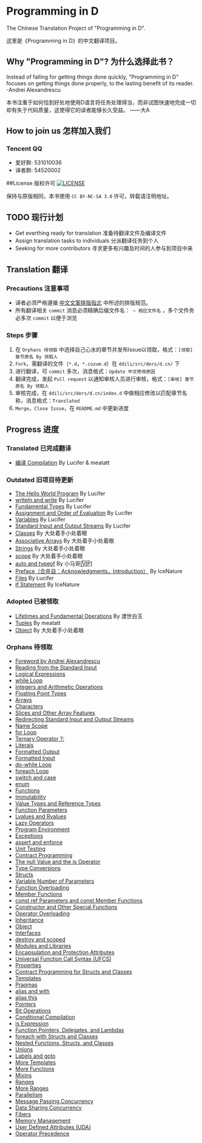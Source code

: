 # Programming in D
The Chinese Translation Project of "Programming in D".

这里是《Programming in D》的中文翻译项目。

## Why "Programming in D"? 为什么选择此书？
Instead of falling for getting things done quickly, "Programming in D" focuses on getting things done properly, to the lasting benefit of its reader. -Andrei Alexandrescu

本书注重于如何恰到好处地使用D语言将任务处理得当，而非试图快速地完成一切却有失于代码质量，这使得它的读者能够长久受益。 ——大A

## How to join us 怎样加入我们
### Tencent QQ
 - 爱好群: 531010036
 - 译者群: 54520002

##License 版权许可 [![LICENSE][license-badge]][license-url]

[license-badge]: http://ddili.org/image/cc_88x31.png
[license-url]: http://creativecommons.org/licenses/by-nc-sa/3.0/us/
保持与原版相同，本书使用 `CC BY-NC-SA 3.0` 许可，转载请注明地址。

## TODO 现行计划
- Get everthing ready for translation 准备待翻译文件及编译文件
- Assign translation tasks to individuals 分派翻译任务到个人
- Seeking for more contributors 寻求更多有兴趣及时间的人参与到项目中来

## Translation 翻译
### Precautions 注意事项
- 译者必须严格遵循 [中文文案排版指北](https://github.com/sparanoid/chinese-copywriting-guidelines) 中所述的排版规范。
- 所有翻译相关 `commit` 消息必须精确后缀文件名：` ~ 相应文件名` ，多个文件务必多次 `commit` 以便于浏览

### Steps 步骤
 1. 在 `Orphans 待领取` 中选择自己心水的章节并发布Issue以领取，格式：`[领取] 章节原名 By 领取人`
 2. `Fork`，需翻译的文件（`*.d`，`*.cozum.d`）在 `ddili/src/ders/d.cn/` 下
 3. 进行翻译，可 `commit` 多次，消息格式：`Update 中文修改原因`
 4. 翻译完成，发起 `Pull request` 以通知审核人员进行审核，格式：`[审核] 章节原名 By 领取人`
 5. 审核完成，在 `ddili/src/ders/d.cn/index.d` 中做相应修改以匹配章节名称，消息格式：`Translated`
 6. `Merge`，`Close Issue`，在 `README.md` 中更新进度

## Progress 进度
### Translated 已完成翻译
- [编译 Compilation](ddili/src/ders/d.cn/compiler.d) By Lucifer & meatatt

### Outdated 旧项目待更新
- [The Hello World Program](ddili/src/ders/d.cn/hello_world.d) By Lucifer
- [writeln and write](ddili/src/ders/d.cn/writeln.d) By Lucifer
- [Fundamental Types](ddili/src/ders/d.cn/types.d) By Lucifer
- [Assignment and Order of Evaluation](ddili/src/ders/d.cn/assignment.d) By Lucifer
- [Variables](ddili/src/ders/d.cn/variables.d) By Lucifer
- [Standard Input and Output Streams](ddili/src/ders/d.cn/io.d) By Lucifer
- [Classes](ddili/src/ders/d.cn/class.d) By 大处着手小处着眼
- [Associative Arrays](ddili/src/ders/d.cn/aa.d) By 大处着手小处着眼
- [Strings](ddili/src/ders/d.cn/strings.d) By 大处着手小处着眼
- [scope](ddili/src/ders/d.cn/scope.d) By 大处着手小处着眼
- [auto and typeof](ddili/src/ders/d.cn/auto_and_typeof.d) By 小马哥[̲̅V̲̅I̲̅P̲̅]
- [Preface（合并自：Acknowledgments，Introduction）](ddili/src/ders/d.cn/preface.d) By IceNature
- [Files](ddili/src/ders/d.cn/files.d) By Lucifer
- [if Statement](ddili/src/ders/d.cn/if.d) By IceNature

### Adopted 已被领取
- [Lifetimes and Fundamental Operations](ddili/src/ders/d.cn/lifetimes.d) By 渡世白玉
- [Tuples](ddili/src/ders/d.cn/tuples.d) By meatatt
- [Object](ddili/src/ders/d.cn/object.d) By 大处着手小处着眼

### Orphans 待领取
- [Foreword by Andrei Alexandrescu](ddili/src/ders/d.cn/foreword2.d)
- [Reading from the Standard Input](ddili/src/ders/d.cn/input.d)
- [Logical Expressions](ddili/src/ders/d.cn/logical_expressions.d)
- [while Loop](ddili/src/ders/d.cn/while.d)
- [Integers and Arithmetic Operations](ddili/src/ders/d.cn/arithmetic.d)
- [Floating Point Types](ddili/src/ders/d.cn/floating_point.d)
- [Arrays](ddili/src/ders/d.cn/arrays.d)
- [Characters](ddili/src/ders/d.cn/characters.d)
- [Slices and Other Array Features](ddili/src/ders/d.cn/slices.d)
- [Redirecting Standard Input and Output Streams](ddili/src/ders/d.cn/stream_redirect.d)
- [Name Scope](ddili/src/ders/d.cn/name_space.d)
- [for Loop](ddili/src/ders/d.cn/for.d)
- [Ternary Operator ?:](ddili/src/ders/d.cn/ternary.d)
- [Literals](ddili/src/ders/d.cn/literals.d)
- [Formatted Output](ddili/src/ders/d.cn/formatted_output.d)
- [Formatted Input](ddili/src/ders/d.cn/formatted_input.d)
- [do-while Loop](ddili/src/ders/d.cn/do_while.d)
- [foreach Loop](ddili/src/ders/d.cn/foreach.d)
- [switch and case](ddili/src/ders/d.cn/switch_case.d)
- [enum](ddili/src/ders/d.cn/enum.d)
- [Functions](ddili/src/ders/d.cn/functions.d)
- [Immutability](ddili/src/ders/d.cn/const_and_immutable.d)
- [Value Types and Reference Types](ddili/src/ders/d.cn/value_vs_reference.d)
- [Function Parameters](ddili/src/ders/d.cn/function_parameters.d)
- [Lvalues and Rvalues](ddili/src/ders/d.cn/lvalue_rvalue.d)
- [Lazy Operators](ddili/src/ders/d.cn/lazy_operators.d)
- [Program Environment](ddili/src/ders/d.cn/main.d)
- [Exceptions](ddili/src/ders/d.cn/exceptions.d)
- [assert and enforce](ddili/src/ders/d.cn/assert.d)
- [Unit Testing](ddili/src/ders/d.cn/unit_testing.d)
- [Contract Programming](ddili/src/ders/d.cn/contracts.d)
- [The null Value and the is Operator](ddili/src/ders/d.cn/null_is.d)
- [Type Conversions](ddili/src/ders/d.cn/cast.d)
- [Structs](ddili/src/ders/d.cn/struct.d)
- [Variable Number of Parameters](ddili/src/ders/d.cn/parameter_flexibility.d)
- [Function Overloading](ddili/src/ders/d.cn/function_overloading.d)
- [Member Functions](ddili/src/ders/d.cn/member_functions.d)
- [const ref Parameters and const Member Functions](ddili/src/ders/d.cn/const_member_functions.d)
- [Constructor and Other Special Functions](ddili/src/ders/d.cn/special_functions.d)
- [Operator Overloading](ddili/src/ders/d.cn/operator_overloading.d)
- [Inheritance](ddili/src/ders/d.cn/inheritance.d)
- [Object](ddili/src/ders/d.cn/object.d)
- [Interfaces](ddili/src/ders/d.cn/interface.d)
- [destroy and scoped](ddili/src/ders/d.cn/destroy.d)
- [Modules and Libraries](ddili/src/ders/d.cn/modules.d)
- [Encapsulation and Protection Attributes](ddili/src/ders/d.cn/encapsulation.d)
- [Universal Function Call Syntax (UFCS)](ddili/src/ders/d.cn/ufcs.d)
- [Properties](ddili/src/ders/d.cn/property.d)
- [Contract Programming for Structs and Classes](ddili/src/ders/d.cn/invariant.d)
- [Templates](ddili/src/ders/d.cn/templates.d)
- [Pragmas](ddili/src/ders/d.cn/pragma.d)
- [alias and with](ddili/src/ders/d.cn/alias.d)
- [alias this](ddili/src/ders/d.cn/alias_this.d)
- [Pointers](ddili/src/ders/d.cn/pointers.d)
- [Bit Operations](ddili/src/ders/d.cn/bit_operations.d)
- [Conditional Compilation](ddili/src/ders/d.cn/cond_comp.d)
- [is Expression](ddili/src/ders/d.cn/is_expr.d)
- [Function Pointers, Delegates, and Lambdas](ddili/src/ders/d.cn/lambda.d)
- [foreach with Structs and Classes](ddili/src/ders/d.cn/foreach_opapply.d)
- [Nested Functions, Structs, and Classes](ddili/src/ders/d.cn/nested.d)
- [Unions](ddili/src/ders/d.cn/union.d)
- [Labels and goto](ddili/src/ders/d.cn/goto.d)
- [More Templates](ddili/src/ders/d.cn/templates_more.d)
- [More Functions](ddili/src/ders/d.cn/functions_more.d)
- [Mixins](ddili/src/ders/d.cn/mixin.d)
- [Ranges](ddili/src/ders/d.cn/ranges.d)
- [More Ranges](ddili/src/ders/d.cn/ranges_more.d)
- [Parallelism](ddili/src/ders/d.cn/parallelism.d)
- [Message Passing Concurrency](ddili/src/ders/d.cn/concurrency.d)
- [Data Sharing Concurrency](ddili/src/ders/d.cn/concurrency_shared.d)
- [Fibers](ddili/src/ders/d.cn/fibers.d)
- [Memory Management](ddili/src/ders/d.cn/memory.d)
- [User Defined Attributes (UDA)](ddili/src/ders/d.cn/uda.d)
- [Operator Precedence](ddili/src/ders/d.cn/operator_precedence.d)

